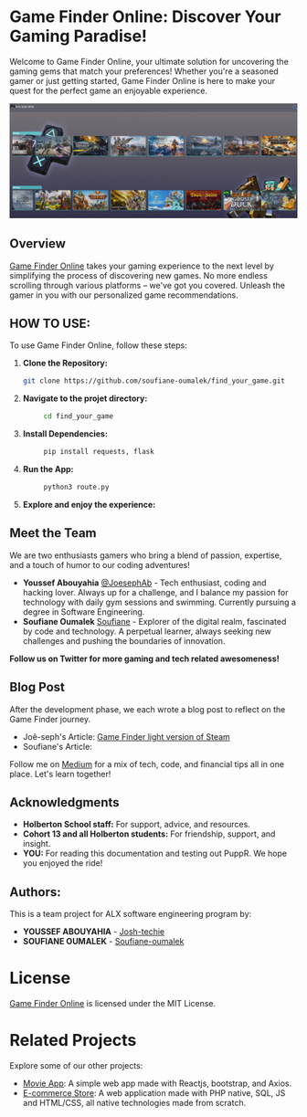 # Game Finder Online: Discover Your Gaming Paradise!

Welcome to Game Finder Online, your ultimate solution for uncovering the gaming gems that match your preferences! Whether you're a seasoned gamer or just getting started, Game Finder Online is here to make your quest for the perfect game an enjoyable experience.

![Alt text](image.png)

## Overview

[Game Finder Online](https://game-finder-one.vercel.app/) takes your gaming experience to the next level by simplifying the process of discovering new games. No more endless scrolling through various platforms – we've got you covered. Unleash the gamer in you with our personalized game recommendations.

## HOW TO USE:
To use Game Finder Online, follow these steps:

1. **Clone the Repository:**
   ```bash
   git clone https://github.com/soufiane-oumalek/find_your_game.git
   ```
2. **Navigate to the projet directory:**
   ```bash
        cd find_your_game
   ```
3. **Install Dependencies:**
   ```bash
        pip install requests, flask
   ```
4. **Run the App:**
   ```bash
        python3 route.py
   ```

5. **Explore and enjoy the experience:**

## Meet the Team
We are two enthusiasts gamers who bring a blend of passion, expertise, and a touch of humor to our coding adventures!

- **Youssef Abouyahia** [@JoesephAb](https://twitter.com/JoesephAb) - Tech enthusiast, coding and hacking lover. Always up for a challenge, and I balance my passion for technology with daily gym sessions and swimming. Currently pursuing a degree in Software Engineering.
- **Soufiane Oumalek**  [Soufiane](https://twitter.com/JoesephAb) - Explorer of the digital realm, fascinated by code and technology. A perpetual learner, always seeking new challenges and pushing the boundaries of innovation.

**Follow us on Twitter for more gaming and tech related awesomeness!**

## Blog Post
After the development phase, we each wrote a blog post to reflect on the Game Finder journey.

- Joê-seph's Article: [Game Finder light version of Steam](https://medium.com/@Joe-seph/game-finder-light-version-of-steam-c579916d5acc)
- Soufiane's Article: [](https://medium.com/@calimerobeats3/871bf321977d)

Follow me on [Medium](https://medium.com/@Joe-seph) for a mix of tech, code, and financial tips all in one place. Let's learn together!

## Acknowledgments

- **Holberton School staff:** For support, advice, and resources.
- **Cohort 13 and all Holberton students:** For friendship, support, and insight.
- **YOU:** For reading this documentation and testing out PuppR. We hope you enjoyed the ride!

## Authors:

This is a team project for ALX software engineering program by:

- **YOUSSEF ABOUYAHIA** - [Josh-techie](https://github.com/Josh-techie)
- **SOUFIANE OUMALEK** - [Soufiane-oumalek](https://github.com/soufiane-oumalek)

# License

[Game Finder Online](https://game-finder-one.vercel.app/) is licensed under the MIT License.

# Related Projects

Explore some of our other projects:

- [Movie App](https://github.com/Josh-techie/Movie_App): A simple web app made with Reactjs, bootstrap, and Axios.
- [E-commerce Store](https://github.com/Josh-techie/ecomm): A web application made with PHP native, SQL, JS and HTML/CSS, all native technologies made from scratch.



